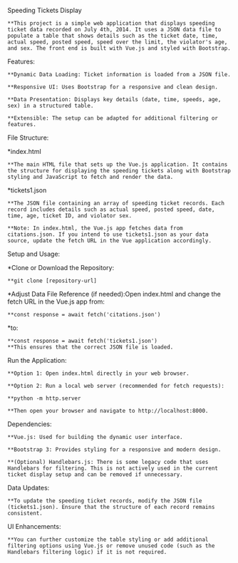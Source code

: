 Speeding Tickets Display

    **This project is a simple web application that displays speeding ticket data recorded on July 4th, 2014. It uses a JSON data file to populate a table that shows details such as the ticket date, time, actual speed, posted speed, speed over the limit, the violator's age, and sex. The front end is built with Vue.js and styled with Bootstrap.

Features:
    
    **Dynamic Data Loading: Ticket information is loaded from a JSON file.
  
    **Responsive UI: Uses Bootstrap for a responsive and clean design.

    **Data Presentation: Displays key details (date, time, speeds, age, sex) in a structured table.

    **Extensible: The setup can be adapted for additional filtering or features.

File Structure:
  
  *index.html
    
    **The main HTML file that sets up the Vue.js application. It contains the structure for displaying the speeding tickets along with Bootstrap styling and JavaScript to fetch and render the data.

  *tickets1.json
    
    **The JSON file containing an array of speeding ticket records. Each record includes details such as actual speed, posted speed, date, time, age, ticket ID, and violator sex.

    **Note: In index.html, the Vue.js app fetches data from citations.json. If you intend to use tickets1.json as your data source, update the fetch URL in the Vue application accordingly.

Setup and Usage:
  
  *Clone or Download the Repository:

    **git clone [repository-url]

  *Adjust Data File Reference (if needed):Open index.html and change the fetch URL in the Vue.js app from:

    **const response = await fetch('citations.json')

  *to:
  
    **const response = await fetch('tickets1.json')
    **This ensures that the correct JSON file is loaded.

Run the Application:

    **Option 1: Open index.html directly in your web browser.

    **Option 2: Run a local web server (recommended for fetch requests):

    **python -m http.server

    **Then open your browser and navigate to http://localhost:8000.

Dependencies:
    
    **Vue.js: Used for building the dynamic user interface.
    
    **Bootstrap 3: Provides styling for a responsive and modern design.
    
    **(Optional) Handlebars.js: There is some legacy code that uses Handlebars for filtering. This is not actively used in the current   ticket display setup and can be removed if unnecessary.

Data Updates:
    
    **To update the speeding ticket records, modify the JSON file (tickets1.json). Ensure that the structure of each record remains consistent.

UI Enhancements:

    **You can further customize the table styling or add additional filtering options using Vue.js or remove unused code (such as the Handlebars filtering logic) if it is not required.
